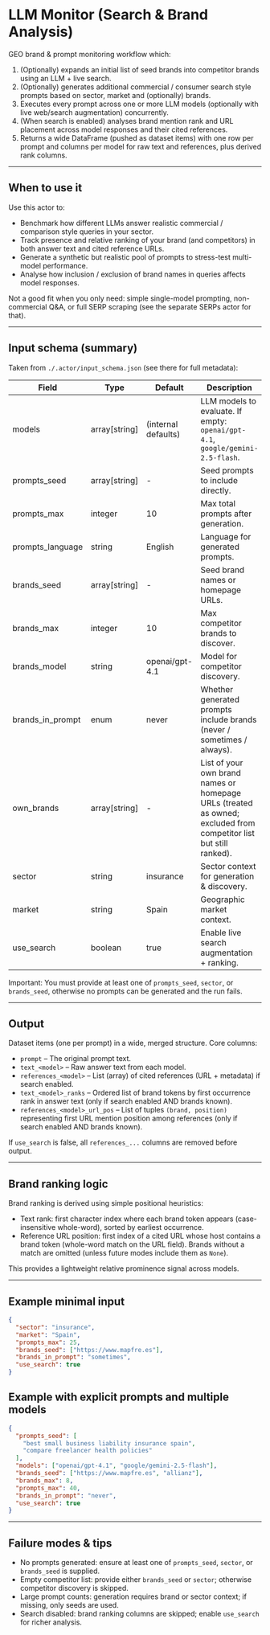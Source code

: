 # LLM Monitor (Search & Brand Analysis)

GEO brand & prompt monitoring workflow which:

1. (Optionally) expands an initial list of seed brands into competitor brands using an LLM + live search.
2. (Optionally) generates additional commercial / consumer search style prompts based on sector, market and (optionally) brands.
3. Executes every prompt across one or more LLM models (optionally with live web/search augmentation) concurrently.
4. (When search is enabled) analyses brand mention rank and URL placement across model responses and their cited references.
5. Returns a wide DataFrame (pushed as dataset items) with one row per prompt and columns per model for raw text and references, plus derived rank columns.

---

## When to use it

Use this actor to:

- Benchmark how different LLMs answer realistic commercial / comparison style queries in your sector.
- Track presence and relative ranking of your brand (and competitors) in both answer text and cited reference URLs.
- Generate a synthetic but realistic pool of prompts to stress-test multi-model performance.
- Analyse how inclusion / exclusion of brand names in queries affects model responses.

Not a good fit when you only need: simple single-model prompting, non-commercial Q&A, or full SERP scraping (see the separate SERPs actor for that).

---

## Input schema (summary)

Taken from `./.actor/input_schema.json` (see there for full metadata):

| Field | Type | Default | Description |
|-------|------|---------|-------------|
| models | array[string] | (internal defaults) | LLM models to evaluate. If empty: `openai/gpt-4.1`, `google/gemini-2.5-flash`. |
| prompts_seed | array[string] | - | Seed prompts to include directly. |
| prompts_max | integer | 10 | Max total prompts after generation. |
| prompts_language | string | English | Language for generated prompts. |
| brands_seed | array[string] | - | Seed brand names or homepage URLs. |
| brands_max | integer | 10 | Max competitor brands to discover. |
| brands_model | string | openai/gpt-4.1 | Model for competitor discovery. |
| brands_in_prompt | enum | never | Whether generated prompts include brands (never / sometimes / always). |
| own_brands | array[string] | - | List of your own brand names or homepage URLs (treated as owned; excluded from competitor list but still ranked). |
| sector | string | insurance | Sector context for generation & discovery. |
| market | string | Spain | Geographic market context. |
| use_search | boolean | true | Enable live search augmentation + ranking. |

Important: You must provide at least one of `prompts_seed`, `sector`, or `brands_seed`, otherwise no prompts can be generated and the run fails.

---

## Output

Dataset items (one per prompt) in a wide, merged structure. Core columns:

- `prompt` – The original prompt text.
- `text_<model>` – Raw answer text from each model.
- `references_<model>` – List (array) of cited references (URL + metadata) if search enabled.
- `text_<model>_ranks` – Ordered list of brand tokens by first occurrence rank in answer text (only if search enabled AND brands known).
- `references_<model>_url_pos` – List of tuples `(brand, position)` representing first URL mention position among references (only if search enabled AND brands known).

If `use_search` is false, all `references_...` columns are removed before output.

---

## Brand ranking logic

Brand ranking is derived using simple positional heuristics:

- Text rank: first character index where each brand token appears (case-insensitive whole-word), sorted by earliest occurrence.
- Reference URL position: first index of a cited URL whose host contains a brand token (whole-word match on the URL field). Brands without a match are omitted (unless future modes include them as `None`).

This provides a lightweight relative prominence signal across models.

---

## Example minimal input

```json
{
  "sector": "insurance",
  "market": "Spain",
  "prompts_max": 25,
  "brands_seed": ["https://www.mapfre.es"],
  "brands_in_prompt": "sometimes",
  "use_search": true
}
```

## Example with explicit prompts and multiple models

```json
{
  "prompts_seed": [
    "best small business liability insurance spain",
    "compare freelancer health policies"
  ],
  "models": ["openai/gpt-4.1", "google/gemini-2.5-flash"],
  "brands_seed": ["https://www.mapfre.es", "allianz"],
  "brands_max": 8,
  "prompts_max": 40,
  "brands_in_prompt": "never",
  "use_search": true
}
```

---

## Failure modes & tips

- No prompts generated: ensure at least one of `prompts_seed`, `sector`, or `brands_seed` is supplied.
- Empty competitor list: provide either `brands_seed` or `sector`; otherwise competitor discovery is skipped.
- Large prompt counts: generation requires brand or sector context; if missing, only seeds are used.
- Search disabled: brand ranking columns are skipped; enable `use_search` for richer analysis.

